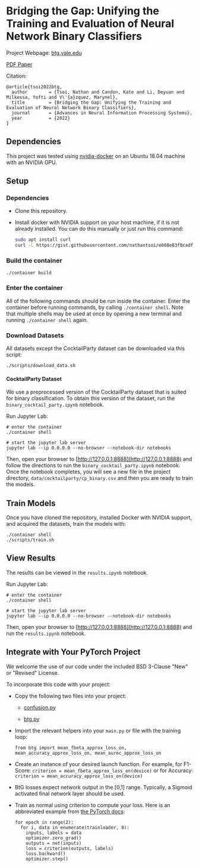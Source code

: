 # Bridging the Gap: Unifying the Training and Evaluation of Neural Network Binary Classifiers

Project Webpage: [btg.yale.edu](https://btg.yale.edu)

[PDF Paper](https://btg.yale.edu/papers/Bridging_the_Gap_Unifying_the_Training_and_Evaluation_of_Neural_Network_Binary_Classifiers.pdf)

Citation:

```
@article{tsoi2022btg,
  author        = {Tsoi, Nathan and Candon, Kate and Li, Deyuan and Milkessa, Yofti and V\'{a}zquez, Marynel},
  title         = {Bridging the Gap: Unifying the Training and Evaluation of Neural Network Binary Classifiers},
  journal       = {Advances in Neural Information Processing Systems},
  year          = {2022}
}
```

## Dependencies

This project was tested using [nvidia-docker](https://github.com/NVIDIA/nvidia-docker) on an Ubuntu 18.04 machine with an NVIDIA  GPU.

## Setup

### Dependencies

- Clone this repository.

- Install docker with NVIDIA support on your host machine, if it is not already installed. You can do this manually or just run this command: 

  ```bash
  sudo apt install curl
  curl -L https://gist.githubusercontent.com/nathantsoi/e668e83f8cadfa0b87b67d18cc965bd3/raw/setup_docker.sh | sudo bash
  ```

### Build the container

```
./container build
```

### Enter the container

All of the following commands should be run inside the container. Enter the container before running commands, by calling `./container shell`. Note that multiple shells may be used at once by opening a new terminal and running `./container shell` again.

### Download Datasets

All datasets except the CocktailParty dataset can be downloaded via this script:

```
./scripts/download_data.sh
```

#### CocktailParty Dataset

We use a preprocessed version of the CocktailParty dataset that is suited for binary classification. To obtain this version of the dataset, run the `binary_cocktail_party.ipynb` notebook.

Run Jupyter Lab:

```
# enter the container
./container shell

# start the jupyter lab server
jupyter lab --ip 0.0.0.0 --no-browser --notebook-dir notebooks
```

Then, open your browser to [http://127.0.0.1:8888](http://127.0.0.1:8888) and follow the directions to run the `binary_cocktail_party.ipynb` notebook. Once the notebook completes, you will see a new file in the project directory, `data/cocktailparty/cp_binary.csv` and then you are ready to train the models.

## Train Models

Once you have cloned the repository, installed Docker with NVIDIA support, and acquired the datasets, train the models with:

```
./container shell
./scripts/train.sh
```

## View Results

The results can be viewed in the `results.ipynb` notebook.

Run Jupyter Lab:
```
# enter the container
./container shell

# start the jupyter lab server
jupyter lab --ip 0.0.0.0 --no-browser --notebook-dir notebooks
```

Then, open your browser to [http://127.0.0.1:8888](http://127.0.0.1:8888) and run the `results.ipynb` notebook.

## Integrate with Your PyTorch Project

We welcome the use of our code under the included BSD 3-Clause "New" or "Revised" License.

To incorporate this code with your project:

- Copy the following two files into your project:

  - [confusion.py](src/confusion.py)

  - [btg.py](src/btg.py)

- Import the relevant helpers into your `main.py` or file with the training loop:

  ```
  from btg import mean_fbeta_approx_loss_on, mean_accuracy_approx_loss_on, mean_auroc_approx_loss_on
  ```

- Create an instance of your desired launch function. For example, for F1-Score: `criterion = mean_fbeta_approx_loss_on(device)` or for Accuracy: `criterion = mean_accuracy_approx_loss_on(device)`

- BtG losses expect network output in the [0,1] range. Typically, a Sigmoid activated final network layer should be used.

- Train as normal using criterion to compute your loss. Here is an abbreviated example from [the PyTorch docs](https://pytorch.org/tutorials/beginner/blitz/cifar10_tutorial.html#train-the-network):
  ```
  for epoch in range(2):
    for i, data in enumerate(trainloader, 0):
      inputs, labels = data
      optimizer.zero_grad()
      outputs = net(inputs)
      loss = criterion(outputs, labels)
      loss.backward()
      optimizer.step()
  ```
